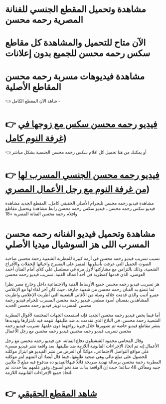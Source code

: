 # مشاهدة وتحميل المقطع الجنسي للفنانة المصرية رحمه محسن
# الآن متاح للتحميل والمشاهدة كل مقاطع سكس رحمه محسن للجميع بدون إعلانات
# مشاهدة فيديوهات مسربة رحمه محسن المقاطع الأصلية
👈 شاهد الآن المقطع الكامل -
# **👉 [فيديو رحمه محسن سكس مع زوجها في غرفة النوم كامل](https://elyakza.com/harmful-effects-watching-pornographic-films))**
👈 أو يمكنك من هنا تحميل كل افلام سكس رحمه محسن الجنسية بشكل مباشر
# **👉 [فيديو رحمه محسن الجنسي المسرب لها من غرفة النوم مع رجل الأعمال المصري](https://elyakza.com/rahma-mohsen-video-2025/))**
مشاهدة فيديو رحمه محسن تليجرام الأصلي الحقيقي كامل.. المقطع الجديد
مشاهدة فيديو سكس رحمه محسن.. فيديو سكس رحمه محسن
رابط مشاهدة وتحميل مقاطع وافلام رحمة محسن الفنانة المصرية +18
# مشاهدة وتحميل فيديو الفنانه رحمه محسن المسرب اللى هز السوشيال ميديا الأصلي
تسبب تسريب فيديو رحمه محسن في أزمة كبيرة للمطربة الشعبية رحمة محسن صاحبة الصوت الجميل التي عرفت بأسلوبها المميز على المسرح واحيائها للحفلات والأفراح الشعبية، وذلك بالتزامن مع مشاركتها لأول مرة في مسلسل علي كلاي أمام الفنان أحمد العوضي، الذي قدمها كمطربة في أحد أعماله الفنية.
تسريب فيديو رحمه محسن

هز تسريب فيديو رحمه محسن جميع الأوساط الفنية والاجتماعية داخل وخارج مصر نظرا لما تتمتع به الفنان رحمه محسن من شعبية جارفة، حيث كان آخر لقاء لها مع الإعلامي عمرو أديب والذي قدمت خلاله وصلة من الأغاني الشعبية التي أطربت الإعلامي واطربت المشاهدين بفستان أسود مطفي.
فيديو رحمة محسن المسرب تلجرام
فيديو رحمة محسن المسرب تويتر
فيديو رحمه محسن الجديد

أما فيما يخص فيديو رحمه محسن الجديد فإنه استمعت الجهات المختصة لأقوال المطربة الشعبية رحمة محسن، في البلاغ الذي تقدمت به ضد طليقها، تتهمه فيه بابتزازها وتهديدها بنشر مقاطع فيديو خاصة تم تصويرها خلال فترة زواجهما دون علمها.
تسريب فيديو رحمه محسن
تسريب فيديو رحمه محسن
فيديو رحمه محسن مع رجل الأعمال

وقال المحامي محمود الششتاوي دفاع الفنانة، عن فيديو رحمه محسن مع رجل الأعمال:إنه تم اتخاذ الإجراءات القانونية اللازمة ضد طليقها، بعد واقعة نشر فيديو مسيء على مواقع التواصل الاجتماعي، مؤكدًا أن الغرض من نشر الفيديو هو ابتزاز موكلته للحصول على مبلغ مالي وهي ضحية طليقها، فيما قال أيضا: أن المتهم ابتز موكلته المطربة رحمة محسن برسالة تهديد صريحة قائلًا فيها:الفيديو ده مدفوع فيه مبلغ 3 ملايين جنيه ومعاكي 48 ساعة؛ حيث إن الواقعة بدأت منذ نحو أسبوع، وفور علمهم بما حدث، تم اتخاذ جميع 
الإجراءات القانونية اللازمة.

# **👉 [شاهد المقطع الحقيقي](https://elyakza.com/rahma-mohsens-telegram-movies/)**
